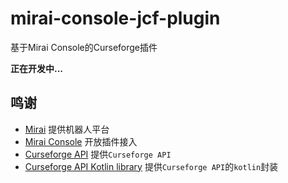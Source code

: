 # mirai-console-jcf-plugin
基于Mirai Console的Curseforge插件

**正在开发中...**


## 鸣谢
- [Mirai](https://github.com/mamoe/mirai) 提供机器人平台
- [Mirai Console](https://github.com/mamoe/mirai-console) 开放插件接入
- [Curseforge API](https://github.com/Gaz492/CurseforgeAPI) 提供`Curseforge API`
- [Curseforge API Kotlin library](https://github.com/pearxteam/cursekt) 提供`Curseforge API`的`kotlin`封装
